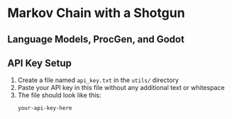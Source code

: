# Markov Chain with a Shotgun
## Language Models, ProcGen, and Godot

## API Key Setup

1. Create a file named `api_key.txt` in the `utils/` directory
2. Paste your API key in this file without any additional text or whitespace
3. The file should look like this:
   ```
   your-api-key-here
   ```
